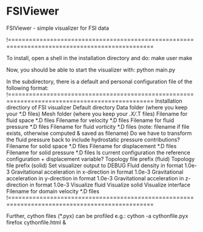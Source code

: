 # FSIViewer
FSIViewer - simple visualizer for FSI data

!===============================================================================================

To install, open a shell in the installation directory and do:
    make user
    make

Now, you should be able to start the visualizer with:
    python main.py

In the subdirectory, there is a default and personal configuration file of the following format:
!===============================================================================================
Installation directiory of FSI visualizer
Default directory
Data folder (where you keep your *.D files)
Mesh folder (where you keep your *.X/*.T files)
Filename for fluid space *.D files
Filename for velocity *.D files
Filename for fluid pressure *.D files
Filename for fluid vorticity *.D files (note: filename if file exists, otherwise computed & saved as filename)
Do we have to transform the fluid pressure back to include hydrostatic pressure contributions?
Filename for solid space *.D files
Filename for displacement *.D files
Filename for solid pressure *.D files
Is current configuration the reference configuration + displacement variable?
Topology file prefix (fluid)
Topology file prefix (solid)
Set visualizer output to DEBUG
Fluid density in format 1.0e-3
Gravitational acceleration in x-direction in format 1.0e-3
Gravitational acceleration in y-direction in format 1.0e-3
Gravitational acceleration in z-direction in format 1.0e-3
Visualize fluid
Visualize solid
Visualize interface
Filename for domain velocity *.D files
!===============================================================================================

Further, cython files (*.pyx) can be profiled e.g.:
  cython -a cythonfile.pyx
  firefox cythonfile.html &


